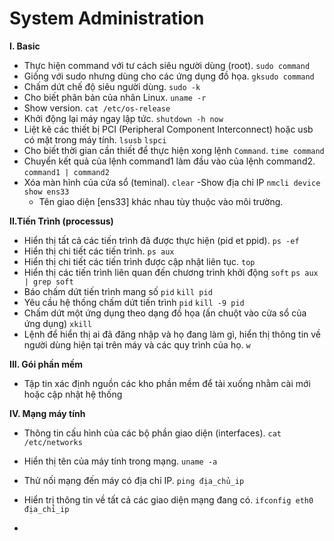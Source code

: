 # System Administration

**I. Basic**
- Thực hiện command với tư cách siêu người dùng (root).
`` sudo command ``
- Giống với sudo nhưng dùng cho các ứng dụng đồ họa.
`` gksudo command ``
- Chấm dứt chế độ siêu người dùng.
`` sudo -k ``
- Cho biết phân bản của nhân Linux.
`` uname -r ``
- Show version.
`` cat /etc/os-release ``
- Khởi động lại máy ngay lập tức.
`` shutdown -h now ``
- Liệt kê các thiết bị PCI (Peripheral Component Interconnect) hoặc usb có mặt trong máy tính.
`` lsusb ``
`` lspci ``
- Cho biết thời gian cần thiết để thực hiện xong lệnh ``Command``.
`` time command ``
- Chuyển kết quả của lệnh command1 làm đầu vào của lệnh command2.
`` command1 | command2 ``
- Xóa màn hình của cửa sổ (teminal).
`` clear ``
-Show địa chỉ IP
`` nmcli device show ens33 ``
  - Tên giao diện [ens33] khác nhau tùy thuộc vào môi trường.
  
**II.Tiến Trình (processus)**
- Hiển thị tất cả các tiến trình đã được thực hiện (pid et ppid).
`` ps -ef ``  
- Hiển thị chi tiết các tiến trình.
`` ps aux ``
- Hiển thị chi tiết các tiến trình được cập nhật liên tục.
`` top ``
- Hiển thị các tiến trình liên quan đến chương trình khởi động ``soft``
`` ps aux | grep soft ``
- Báo chấm dứt tiến trình mang số ``pid``
`` kill pid ``
- Yêu cầu hệ thống chấm dứt tiến trình ``pid``
`` kill -9 pid ``
- Chấm dứt một ứng dụng theo dạng đồ họa (ấn chuột vào cửa sổ của ứng dụng)
`` xkill ``
- Lệnh để hiển thị ai đã đăng nhập và họ đang làm gì, hiển thị thông tin về người dùng hiện tại trên máy và các quy trình của họ.
`` w ``

**III. Gói phần mềm**
- Tập tin xác định nguồn các kho phần mềm để tải xuống nhằm cài mới hoặc cập nhật hệ thống
``  ``

**IV. Mạng máy tính**
- Thông tin cấu hình của các bộ phần giao diện (interfaces).
`` cat /etc/networks ``
- Hiển thị tên của máy tính trong mạng.
`` uname -a ``
- Thử nối mạng đến máy có địa chỉ IP.
`` ping địa_chủ_ip ``
- Hiển trị thông tin về tất cả các giao diện mạng đang có.
`` ifconfig eth0 địa_chỉ_ip ``

- 




